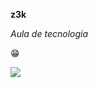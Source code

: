 **z3k**


_Aula de tecnologia_

😁


![](https://giphy.com/gifs/request-berserk-black-swordsman-pNx09ajeVCJ3O)
